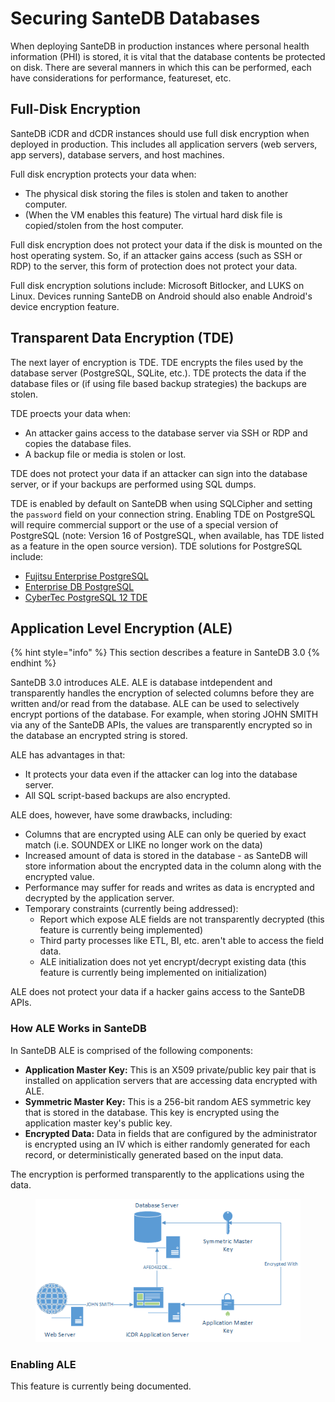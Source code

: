 # Securing SanteDB Databases

When deploying SanteDB in production instances where personal health information (PHI) is stored, it is vital that the database contents be protected on disk. There are several manners in which this can be performed, each have considerations for performance, featureset, etc.

## Full-Disk Encryption

SanteDB iCDR and dCDR instances should use full disk encryption when deployed in production. This includes all application servers (web servers, app servers), database servers, and host machines.&#x20;

Full disk encryption protects your data when:

* The physical disk storing the files is stolen and taken to another computer.
* (When the VM enables this feature) The virtual hard disk file is copied/stolen from the host computer.

Full disk encryption does not protect your data if the disk is mounted on the host operating system. So, if an attacker gains access (such as SSH or RDP) to the server, this form of protection does not protect your data.

Full disk encryption solutions include: Microsoft Bitlocker, and LUKS on Linux. Devices running SanteDB on Android should also enable Android's device encryption feature.

## Transparent Data Encryption (TDE)

The next layer of encryption is TDE. TDE encrypts the files used by the database server (PostgreSQL, SQLite, etc.). TDE protects the data if the database files or (if using file based backup strategies) the backups are stolen.

TDE proects your data when:

* An attacker gains access to the database server via SSH or RDP and copies the database files.
* A backup file or media is stolen or lost.

TDE does not protect your data if an attacker can sign into the database server, or if your backups are performed using SQL dumps.

TDE is enabled by default on SanteDB when using SQLCipher and setting the `password` field on your connection string. Enabling TDE on PostgreSQL will require commercial support or the use of a special version of PostgreSQL (note: Version 16 of PostgreSQL, when available, has TDE listed as a feature in the open source version). TDE solutions for PostgreSQL include:

* [Fujitsu Enterprise PostgreSQL](https://www.postgresql.fastware.com/)
* [Enterprise DB PostgreSQL](https://www.enterprisedb.com/)
* [CyberTec PostgreSQL 12 TDE](https://www.cybertec-postgresql.com/en/transparent-data-encryption-installation-guide/)

## Application Level Encryption (ALE)

{% hint style="info" %}
This section describes a feature in SanteDB 3.0
{% endhint %}

SanteDB 3.0 introduces ALE. ALE is database intdependent and transparently handles the encryption of selected columns before they are written and/or read from the database. ALE can be used to selectively encrypt portions of the database. For example, when storing JOHN SMITH via any of the SanteDB APIs, the values are transparently encrypted so in the database an encrypted string is stored.

ALE has advantages in that:

* It protects your data even if the attacker can log into the database server.
* All SQL script-based backups are also encrypted.

ALE does, however, have some drawbacks, including:

* Columns that are encrypted using ALE can only be queried by exact match (i.e. SOUNDEX or LIKE no longer work on the data)
* Increased amount of data is stored in the database - as SanteDB will store information about the encrypted data in the column along with the encrypted value.
* Performance may suffer for reads and writes as data is encrypted and decrypted by the application server.
* Temporary constraints (currently being addressed):
  * Report which expose ALE fields are not transparently decrypted (this feature is currently being implemented)
  * Third party processes like ETL, BI, etc. aren't able to access the field data.
  * ALE initialization does not yet encrypt/decrypt existing data (this feature is currently being implemented on initialization)

ALE does not protect your data if a hacker gains access to the SanteDB APIs.&#x20;

### How ALE Works in SanteDB

In SanteDB ALE is comprised of the following components:

* **Application Master Key:** This is an X509 private/public key pair that is installed on application servers that are accessing data encrypted with ALE.
* **Symmetric Master Key:** This is a 256-bit random AES symmetric key that is stored in the database. This key is encrypted using the application master key's public key.
* **Encrypted Data:** Data in fields that are configured by the administrator is encrypted using an IV which is either randomly generated for each record, or deterministically generated based on the input data.&#x20;

The encryption is performed transparently to the applications using the data.&#x20;

<figure><img src="../../../.gitbook/assets/image.png" alt=""><figcaption></figcaption></figure>

### Enabling ALE

This feature is currently being documented.
